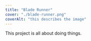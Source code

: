 ```yaml
---
title: "Blade Runner"
cover: "./blade-runner.png"
coverAlt: "this describes the image"
---
```

This project is all about doing things.